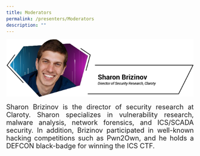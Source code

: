```yaml
---
title: Moderators
permalink: /presenters/Moderators
description: ""
---
```




![SharonBrizinov](/images/Speakers/220601%20CSA%20Speakers%20Sharon%20Brizinov.png)

<p style="text-align:justify"><font size="4px">
Sharon Brizinov is the director of security research at Claroty. Sharon specializes in vulnerability research, malware analysis, network forensics, and ICS/SCADA security. In addition, Brizinov participated in well-known hacking competitions such as Pwn2Own, and he holds a DEFCON black-badge for winning the ICS CTF. </font></p>